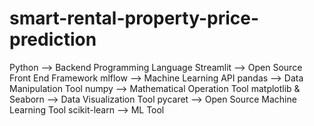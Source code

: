 # smart-rental-property-price-prediction

Python --> Backend Programming Language 
Streamlit --> Open Source Front End Framework 
mlflow --> Machine Learning API 
pandas --> Data Manipulation Tool
numpy --> Mathematical Operation Tool 
matplotlib & Seaborn --> Data Visualization Tool 
pycaret --> Open Source Machine Learning Tool 
scikit-learn --> ML Tool

